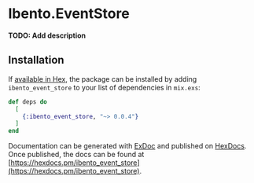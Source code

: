 # Ibento.EventStore

**TODO: Add description**

## Installation

If [available in Hex](https://hex.pm/docs/publish), the package can be installed
by adding `ibento_event_store` to your list of dependencies in `mix.exs`:

```elixir
def deps do
  [
    {:ibento_event_store, "~> 0.0.4"}
  ]
end
```

Documentation can be generated with [ExDoc](https://github.com/elixir-lang/ex_doc)
and published on [HexDocs](https://hexdocs.pm). Once published, the docs can
be found at [https://hexdocs.pm/ibento_event_store](https://hexdocs.pm/ibento_event_store).

